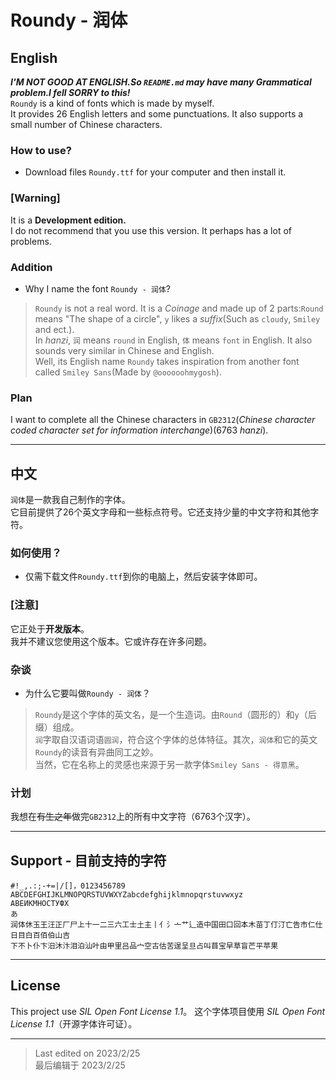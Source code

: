 # Roundy - 润体

## English
***I'M NOT GOOD AT ENGLISH.So `README.md` may have many *Grammatical problem*.I fell SORRY to this!***   
`Roundy` is a kind of fonts which is made by myself.  
It provides 26 English letters and some punctuations. It also supports a small number of Chinese characters.

### How to use?
- Download files `Roundy.ttf` for your computer and then install it.

### [Warning] 
It is a **Development edition.**  
I do not recommend that you use this version. It perhaps has a lot of problems.

### Addition
- Why I name the font `Roundy - 润体`?
> `Roundy` is not a real word. It is a *Coinage* and made up of 2 parts:`Round` means "The shape of a circle", `y` likes a *suffix*(Such as `cloudy`, `Smiley` and ect.).  
> In *hanzi*, `润` means `round` in English, `体` means `font` in English. It also sounds very similar in Chinese and English.  
> Well, its English name `Roundy` takes inspiration from another font called `Smiley Sans`(Made by `@oooooohmygosh`).  

### Plan
I want to complete all the Chinese characters in `GB2312`(*Chinese character coded character set for information interchange*)(6763 *hanzi*).

---

## 中文
`润体`是一款我自己制作的字体。  
它目前提供了26个英文字母和一些标点符号。它还支持少量的中文字符和其他字符。

### 如何使用？
- 仅需下载文件`Roundy.ttf`到你的电脑上，然后安装字体即可。

### [注意] 
它正处于**开发版本**。  
我并不建议您使用这个版本。它或许存在许多问题。

### 杂谈
- 为什么它要叫做`Roundy - 润体`？
> `Roundy`是这个字体的英文名，是一个生造词。由`Round`（圆形的）和`y`（后缀）组成。  
> `润`字取自汉语词语`圆润`，符合这个字体的总体特征。其次，`润体`和它的英文`Roundy`的读音有异曲同工之妙。  
> 当然，它在名称上的灵感也来源于另一款字体`Smiley Sans - 得意黑`。

### 计划
我想在~~有生之年~~做完`GB2312`上的所有中文字符（6763个汉字）。

---

## Support - 目前支持的字符
```
#!_,.:;-+=|/[]，0123456789
ABCDEFGHIJKLMNOPQRSTUVWXYZabcdefghijklmnopqrstuvwxyz
АВЕИКМНОСТУФХ
あ
润体休玉王汪正厂尸上十一二三六工士土主丨亻氵亠艹辶造中国田口回本木苗丁仃汀亡告市仁仕日目白百佰伯山吉
下不卜仆卞汨沐汴泪泊汕叶由甲里吕品宀空古估苦逞呈旦占叫苜宝早草盲芒平苹果

```

---

## License
This project use *SIL Open Font License 1.1*。
这个字体项目使用 *SIL Open Font License 1.1*（开源字体许可证）。

---
 
> Last edited on 2023/2/25  
> 最后编辑于 2023/2/25
